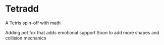 # Tetradd
A Tetris spin-off with math

Adding pet fox that adds emotional support
Soon to add more shapes and collision mechanics 
